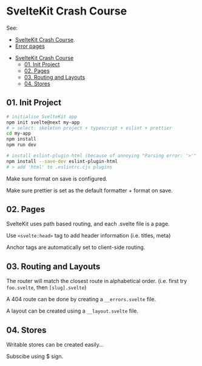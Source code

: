 # SvelteKit Crash Course

See:
* [SvelteKit Crash Course](https://www.youtube.com/watch?v=UU7MgYIbtAk).
* [Error pages](https://www.youtube.com/watch?v=OdQruaoDVj0)

- [SvelteKit Crash Course](#sveltekit-crash-course)
  - [01. Init Project](#01-init-project)
  - [02. Pages](#02-pages)
  - [03. Routing and Layouts](#03-routing-and-layouts)
  - [04. Stores](#04-stores)

## 01. Init Project

```bash
# initialise SvelteKit app
npm init svelte@next my-app
# > select: skeleton project + typescript + eslint + prettier
cd my-app
npm install
npm run dev

# install eslint-plugin-html (because of annoying "Parsing error: '>'" in html files)
npm install --save-dev eslint-plugin-html
# > add 'html' to .eslintrc.cjs plugins
```

Make sure format on save is configured.

Make sure prettier is set as the default formatter + format on save.

## 02. Pages

SvelteKit uses path based routing, and each .svelte file is a page.

Use `<svelte:head>` tag to add header information (i.e. titles, meta)

Anchor tags are automatically set to client-side routing.

## 03. Routing and Layouts

The router will match the closest route in alphabetical order. (i.e. first try `foo.svelte`, then `[slug].svelte`)

A 404 route can be done by creating a `__errors.svelte` file.

A layout can be created using a `__layout.svelte` file.

## 04. Stores

Writable stores can be created easily...

Subscibe using $ sign.